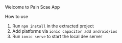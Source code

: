 Welcome to Pain Scae App

How to use
1) Run `npm install` in the extracted project
2) Add platforms via `ionic capacitor add android/ios`
3) Run `ionic serve` to start the local dev server